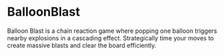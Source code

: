 # BalloonBlast
Balloon Blast is a chain reaction game where popping one balloon triggers nearby explosions in a cascading effect. Strategically time your moves to create massive blasts and clear the board efficiently.

